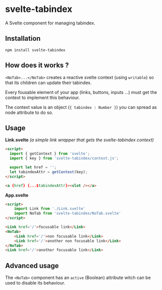 # svelte-tabindex

A Svelte component for managing tabindex.

## Installation

`npm install svelte-tabindex`

## How does it works ?

`<NoTab>...</NoTab>` creates a reactive svelte context (using `writable`) so that its children can update their tabindex.

Every fousable element of your app (links, buttons, inputs ...) must get the context to implement this behaviour.

The context value is an object (`{ tabindex : Number }`) you can spread as node attribute to do so.

## Usage

**Link.svelte** _(a simple link wrapper that gets the svelte-tabindex context)_

```html
<script>
  import { getContext } from 'svelte';
  import { key } from 'svelte-tabindex/context.js';

  export let href = '';
  let tabindexAttr = getContext(key);
</script>

<a {href} {...$tabindexAttr}><slot /></a>
```

**App.svelte**

```html
<script>
    import Link from './Link.svelte'
    import NoTab from 'svelte-tabindex/NoTab.svelte'
</script>

<Link href='/'>focusable link</Link>
<NoTab>
    <Link href='/'>non focusable link</Link>
    <Link href='/'>another non focusable link</Link>
</NoTab>
<Link href='/'>another focusable link</Link>
```

## Advanced usage

The `<NoTab>` component has an `active` (Boolean) attribute witch can be used to disable its behaviour.

